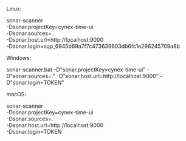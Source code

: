 Linux:

sonar-scanner \
  -Dsonar.projectKey=cynex-time-ui \
  -Dsonar.sources=. \
  -Dsonar.host.url=http://localhost:9000 \
  -Dsonar.login=sqp_6845b69a7f7c473639603db6fc1e296245709a8b


Windows:

sonar-scanner.bat -D"sonar.projectKey=cynex-time-ui" -D"sonar.sources=." -D"sonar.host.url=http://localhost:9000" -D"sonar.login=TOKEN"

macOS:

sonar-scanner \
  -Dsonar.projectKey=cynex-time-ui \
  -Dsonar.sources=. \
  -Dsonar.host.url=http://localhost:9000 \
  -Dsonar.login=TOKEN